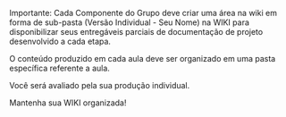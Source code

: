 Importante: Cada Componente do Grupo deve criar uma área na wiki em forma de sub-pasta (Versão Individual - Seu Nome) na WIKI para disponibilizar seus entregáveis parciais de documentação de projeto desenvolvido a cada etapa.

O conteúdo produzido em cada aula deve ser organizado em uma pasta específica referente a aula. 

Você será avaliado pela sua produção individual.

Mantenha sua WIKI organizada!